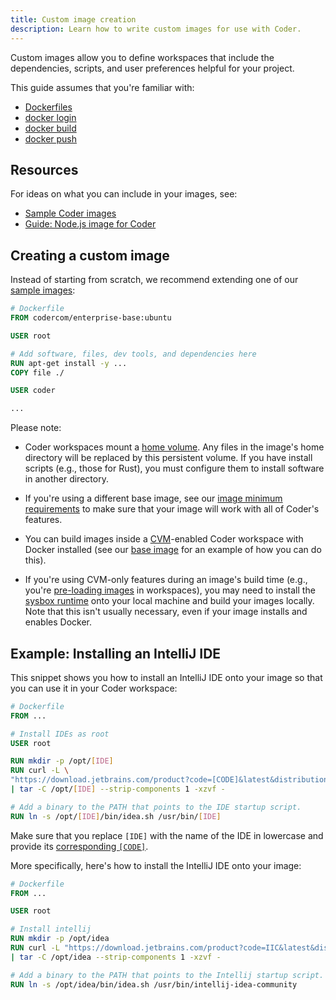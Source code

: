 ```yaml
---
title: Custom image creation
description: Learn how to write custom images for use with Coder.
---
```


Custom images allow you to define workspaces that include the dependencies,
scripts, and user preferences helpful for your project.

This guide assumes that you're familiar with:

- [Dockerfiles](https://docs.docker.com/engine/reference/builder/)
- [docker login](https://docs.docker.com/engine/reference/commandline/login/)
- [docker build](https://docs.docker.com/engine/reference/commandline/build/)
- [docker push](https://docs.docker.com/engine/reference/commandline/push/)

## Resources

For ideas on what you can include in your images, see:

- [Sample Coder images](https://github.com/coder/enterprise-images)
- [Guide: Node.js image for Coder](../guides/customization/node)

## Creating a custom image

Instead of starting from scratch, we recommend extending one of our
[sample images](https://github.com/coder/enterprise-images):

```Dockerfile
# Dockerfile
FROM codercom/enterprise-base:ubuntu

USER root

# Add software, files, dev tools, and dependencies here
RUN apt-get install -y ...
COPY file ./

USER coder

...
```

Please note:

- Coder workspaces mount a
  [home volume](../workspaces/personalization#persistent-home). Any files in the
  image's home directory will be replaced by this persistent volume. If you have
  install scripts (e.g., those for Rust), you must configure them to install
  software in another directory.

- If you're using a different base image, see our
  [image minimum requirements](https://github.com/coder/enterprise-images/#image-minimums)
  to make sure that your image will work with all of Coder's features.

- You can build images inside a
  [CVM](../admin/workspace-management/cvms.md)-enabled Coder workspace with
  Docker installed (see our
  [base image](https://github.com/coder/enterprise-images/tree/main/images/base)
  for an example of how you can do this).

- If you're using CVM-only features during an image's build time (e.g., you're
  [pre-loading images](https://github.com/nestybox/sysbox/blob/master/docs/quickstart/images.md#building-a-system-container-that-includes-inner-container-images--v012-)
  in workspaces), you may need to install the
  [sysbox runtime](https://github.com/nestybox/sysbox) onto your local machine
  and build your images locally. Note that this isn't usually necessary, even if
  your image installs and enables Docker.

## Example: Installing an IntelliJ IDE

This snippet shows you how to install an IntelliJ IDE onto your image so that
you can use it in your Coder workspace:

```Dockerfile
# Dockerfile
FROM ...

# Install IDEs as root
USER root

RUN mkdir -p /opt/[IDE]
RUN curl -L \
"https://download.jetbrains.com/product?code=[CODE]&latest&distribution=linux" \
| tar -C /opt/[IDE] --strip-components 1 -xzvf -

# Add a binary to the PATH that points to the IDE startup script.
RUN ln -s /opt/[IDE]/bin/idea.sh /usr/bin/[IDE]
```

Make sure that you replace `[IDE]` with the name of the IDE in lowercase and
provide its
[corresponding `[CODE]`](https://plugins.jetbrains.com/docs/marketplace/product-codes.html).

More specifically, here's how to install the IntelliJ IDE onto your image:

```Dockerfile
# Dockerfile
FROM ...

USER root

# Install intellij
RUN mkdir -p /opt/idea
RUN curl -L "https://download.jetbrains.com/product?code=IIC&latest&distribution=linux" \
| tar -C /opt/idea --strip-components 1 -xzvf -

# Add a binary to the PATH that points to the Intellij startup script.
RUN ln -s /opt/idea/bin/idea.sh /usr/bin/intellij-idea-community
```

